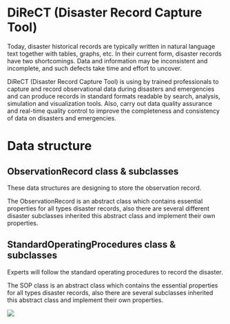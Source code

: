 # DiReCT (Disaster Record Capture Tool)

Today, disaster historical records are typically written in natural language text together with tables, graphs, etc. In their current form, disaster records have two shortcomings. Data and information may be inconsistent and incomplete, and such defects take time and effort to uncover.

DiReCT (Disaster Record Capture Tool) is using by trained professionals to capture and record observational data during disasters and emergencies and can produce records in standard formats readable by search, analysis, simulation and visualization tools. Also, carry out data quality assurance and real-time quality control to improve the completeness and consistency of data on disasters and emergencies.

# Data structure

## ObservationRecord class & subclasses 

These data structures are designing to store the observation record. 

The ObservationRecord is an abstract class which contains essential properties for all types disaster records, also there are
several different disaster subclasses inherited this abstract class and implement their own properties.


## StandardOperatingProcedures class & subclasses

Experts will follow the standard operating procedures to record the disaster. 

The SOP class is an abstract class which contains the essential properties for all types disaster records, also there are
several subclasses inherited this abstract class and implement their own properties.




![](https://github.com/OpenISDM/DiReCT/blob/master/DiReCT/ClassDiagram1.png)
